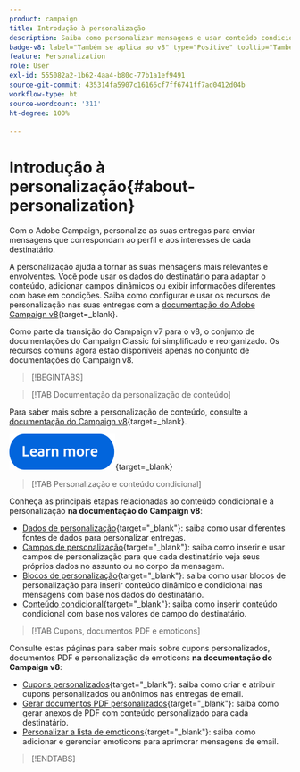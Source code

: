 ```yaml
---
product: campaign
title: Introdução à personalização
description: Saiba como personalizar mensagens e usar conteúdo condicional no Campaign
badge-v8: label="Também se aplica ao v8" type="Positive" tooltip="Também se aplica ao Campaign v8"
feature: Personalization
role: User
exl-id: 555082a2-1b62-4aa4-b80c-77b1a1ef9491
source-git-commit: 435314fa5907c16166cf7ff6741ff7ad0412d04b
workflow-type: ht
source-wordcount: '311'
ht-degree: 100%

---
```


# Introdução à personalização{#about-personalization}

Com o Adobe Campaign, personalize as suas entregas para enviar mensagens que correspondam ao perfil e aos interesses de cada destinatário.

A personalização ajuda a tornar as suas mensagens mais relevantes e envolventes. Você pode usar os dados do destinatário para adaptar o conteúdo, adicionar campos dinâmicos ou exibir informações diferentes com base em condições. Saiba como configurar e usar os recursos de personalização nas suas entregas com a [documentação do Adobe Campaign v8](https://experienceleague.adobe.com/docs/campaign/campaign-v8/send/personalize/personalize.html?lang=pt-BR){target=_blank}.

Como parte da transição do Campaign v7 para o v8, o conjunto de documentações do Campaign Classic foi simplificado e reorganizado. Os recursos comuns agora estão disponíveis apenas no conjunto de documentações do Campaign v8.

>[!BEGINTABS]

>[!TAB Documentação da personalização de conteúdo]

Para saber mais sobre a personalização de conteúdo, consulte a [documentação do Campaign v8](https://experienceleague.adobe.com/docs/campaign/campaign-v8/send/personalize/personalize.html?lang=pt-BR){target=_blank}.


[![imagem](../../assets/do-not-localize/learn-more-button.svg)](https://experienceleague.adobe.com/docs/campaign/campaign-v8/send/personalize/personalize.html?lang=pt-BR){target=_blank}


>[!TAB Personalização e conteúdo condicional]

Conheça as principais etapas relacionadas ao conteúdo condicional e à personalização **na documentação do Campaign v8**:

* [Dados de personalização](https://experienceleague.adobe.com/docs/campaign/campaign-v8/send/personalize/personalization-data.html?lang=pt-BR){target="_blank"}: saiba como usar diferentes fontes de dados para personalizar entregas.
* [Campos de personalização](https://experienceleague.adobe.com/docs/campaign/campaign-v8/send/personalize/personalization-fields.html?lang=pt-BR){target="_blank"}: saiba como inserir e usar campos de personalização para que cada destinatário veja seus próprios dados no assunto ou no corpo da mensagem.
* [Blocos de personalização](https://experienceleague.adobe.com/docs/campaign/campaign-v8/send/personalize/personalization-blocks.html?lang=pt-BR){target="_blank"}: saiba como usar blocos de personalização para inserir conteúdo dinâmico e condicional nas mensagens com base nos dados do destinatário.
* [Conteúdo condicional](https://experienceleague.adobe.com/docs/campaign/campaign-v8/send/personalize/conditions.html?lang=pt-BR){target="_blank"}: saiba como inserir conteúdo condicional com base nos valores de campo do destinatário.

>[!TAB Cupons, documentos PDF e emoticons]

Consulte estas páginas para saber mais sobre cupons personalizados, documentos PDF e personalização de emoticons **na documentação do Campaign v8**:

* [Cupons personalizados](https://experienceleague.adobe.com/docs/campaign/campaign-v8/send/personalize/ppersonalized-coupons.html?lang=pt-BR){target="_blank"}: saiba como criar e atribuir cupons personalizados ou anônimos nas entregas de email.
* [Gerar documentos PDF personalizados](https://experienceleague.adobe.com/docs/campaign/campaign-v8/send/personalize/generating-personalized-pdf-documents.html?lang=pt-BR){target="_blank"}: saiba como gerar anexos de PDF com conteúdo personalizado para cada destinatário.
* [Personalizar a lista de emoticons](https://experienceleague.adobe.com/docs/campaign/campaign-v8/send/personalize/customizing-emoticon-list.html?lang=pt-BR){target="_blank"}: saiba como adicionar e gerenciar emoticons para aprimorar mensagens de email.

>[!ENDTABS]





<!--
Adobe Campaign lets you mass deliver personalized electronic messages to a target population.

Before starting sending emails:

* Make sure recipient profiles contain at least an email address.
* Learn more about the Adobe Campaign [Delivery best practices](delivery-best-practices.md).
* Read out these sections to learn more about Deliverability: [Deliverability management in Campaign](about-deliverability.md) and [Deliverability best practices guide](https://experienceleague.adobe.com/docs/deliverability-learn/deliverability-best-practice-guide/introduction.html?lang=pt-BR).

The key steps to send an email are as follows:

* [Create an email delivery](creating-an-email-delivery.md)
* [Define the target population](steps-defining-the-target-population.md)
* [Define the email content](defining-the-email-content.md)
* [Send the email](sending-messages.md)
* [Monitor the delivery](about-delivery-monitoring.md)

The sections below provide information that is specific to the email channel. For global information on how to create a delivery, refer to [this section](steps-about-delivery-creation-steps.md).
-->